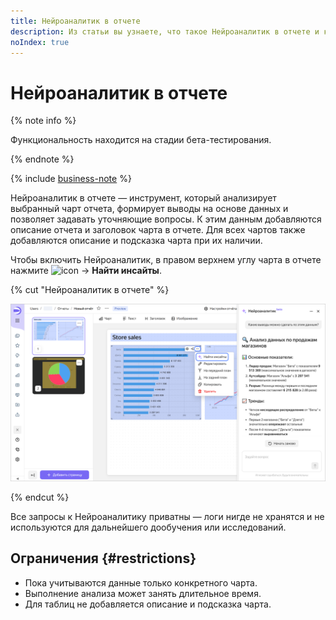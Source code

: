 ```yaml
---
title: Нейроаналитик в отчете
description: Из статьи вы узнаете, что такое Нейроаналитик в отчете и как ею воспользоваться.
noIndex: true
---
```


# Нейроаналитик в отчете

{% note info %}

Функциональность находится на стадии бета-тестирования.

{% endnote %}


{% include [business-note](../../_includes/datalens/datalens-functionality-available-business-note.md) %}


Нейроаналитик в отчете — инструмент, который анализирует выбранный чарт отчета, формирует выводы на основе данных и позволяет задавать уточняющие вопросы. К этим данным добавляются описание отчета и заголовок чарта в отчете. Для всех чартов также добавляются описание и подсказка чарта при их наличии.

Чтобы включить Нейроаналитик, в правом верхнем углу чарта в отчете нажмите ![icon](../../_assets/console-icons/ellipsis.svg) → **Найти инсайты**.

{% cut "Нейроаналитик в отчете" %}

![image](../../_assets/datalens/report/ai-analytic-on-report.png)

{% endcut %}

Все запросы к Нейроаналитику приватны — логи нигде не хранятся и не используются для дальнейшего дообучения или исследований.

## Ограничения {#restrictions}

* Пока учитываются данные только конкретного чарта.
* Выполнение анализа может занять длительное время.
* Для таблиц не добавляется описание и подсказка чарта.